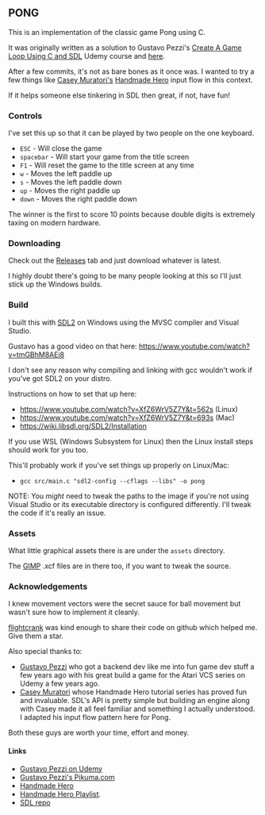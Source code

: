 ## PONG
This is an implementation of the classic game Pong using C.

It was originally written as a solution to Gustavo Pezzi's [Create A Game Loop Using C and SDL](https://www.udemy.com/course/game-loop-c-sdl/) Udemy course and [here](https://www.youtube.com/watch?v=XfZ6WrV5Z7Y).

After a few commits, it's not as bare bones as it once was. I wanted to try a few things like [Casey Muratori's](https://github.com/cmuratori) [Handmade Hero](https://handmadehero.org/) input flow in this context.

If it helps someone else tinkering in SDL then great, if not, have fun!

### Controls
I've set this up so that it can be played by two people on the one keyboard.

* `ESC` - Will close the game
* `spacebar` - Will start your game from the title screen
* `F1` - Will reset the game to the title screen at any time
* `w` - Moves the left paddle up
* `s` - Moves the left paddle down
* `up` - Moves the right paddle up
* `down` - Moves the right paddle down

The winner is the first to score 10 points because double digits is extremely taxing on modern hardware.

### Downloading
Check out the [Releases](https://github.com/backendiain/udemy-create-game-loop-using-c-sdl-pong/releases) tab and just download whatever is latest.

I highly doubt there's going to be many people looking at this so I'll just stick up the Windows builds.

### Build
I built this with [SDL2](https://github.com/libsdl-org/SDL) on Windows using the MVSC compiler and Visual Studio.

Gustavo has a good video on that here:
https://www.youtube.com/watch?v=tmGBhM8AEj8

I don't see any reason why compiling and linking with gcc wouldn't work if you've got SDL2 on your distro.

Instructions on how to set that up here:
* https://www.youtube.com/watch?v=XfZ6WrV5Z7Y&t=562s (Linux)
* https://www.youtube.com/watch?v=XfZ6WrV5Z7Y&t=693s (Mac)
* https://wiki.libsdl.org/SDL2/Installation

If you use WSL (Windows Subsystem for Linux) then the Linux install steps should work for you too.

This'll probably work if you've set things up properly on Linux/Mac:
* `gcc src/main.c "sdl2-config --cflags --libs" -o pong`

NOTE: You *might* need to tweak the paths to the image if you're not using Visual Studio or its executable directory is configured differently. I'll tweak the code if it's really an issue.

### Assets
What little graphical assets there is are under the `assets` directory.

The [GIMP](https://www.gimp.org/) .xcf files are in there too, if you want to tweak the source.

### Acknowledgements
I knew movement vectors were the secret sauce for ball movement but wasn't sure how to implement it cleanly.

[flightcrank](https://github.com/flightcrank/pong/tree/master) was kind enough to share their code on github which helped me. Give them a star.

Also special thanks to:
* [Gustavo Pezzi](https://github.com/gustavopezzi) who got a backend dev like me into fun game dev stuff a few years ago with his great build a game for the Atari VCS series on Udemy a few years ago.
* [Casey Muratori](https://github.com/cmuratori) whose Handmade Hero tutorial series has proved fun and invaluable. SDL's API is pretty simple but building an engine along with Casey made it all feel familiar and something I actually understood. I adapted his input flow pattern here for Pong.

Both these guys are worth your time, effort and money.

#### Links
* [Gustavo Pezzi on Udemy](https://www.udemy.com/user/gustavopezzi/)
* [Gustavo Pezzi's Pikuma.com](https://pikuma.com/)
* [Handmade Hero](https://handmadehero.org/)
* [Handmade Hero Playlist](https://www.youtube.com/playlist?list=PLnuhp3Xd9PYTt6svyQPyRO_AAuMWGxPzU).
* [SDL repo](https://github.com/libsdl-org/SDL)